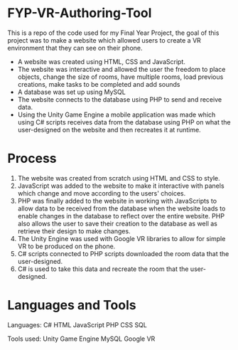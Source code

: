 # FYP-VR-Authoring-Tool
This is a repo of the code used for my Final Year Project, the goal of this project was to make a website which allowed users to create a VR environment that they can see on their phone.

* A website was created using HTML, CSS and JavaScript.
* The website was interactive and allowed the user the freedom to place objects, change the size of rooms, have multiple rooms, load previous creations, make tasks to be completed and add sounds
* A database was set up using MySQL
* The website connects to the database using PHP to send and receive data.
* Using the Unity Game Engine a mobile application was made which using C# scripts receives data from the database using PHP on what the user-designed on the website and then recreates it at runtime.
# Process
1. The website was created from scratch using HTML and CSS to style.
2. JavaScript was added to the website to make it interactive with panels which change and move according to the users' choices.
3. PHP was finally added to the website in working with JavaScripts to allow data to be received from the database when the website loads to enable changes in the database to reflect over the entire website. PHP also allows the user to save their creation to the database as well as retrieve their design to make changes.
4. The Unity Engine was used with Google VR libraries to allow for simple VR to be produced on the phone.
5. C# scripts connected to PHP scripts downloaded the room data that the user-designed.
6. C# is used to take this data and recreate the room that the user-designed.

# Languages and Tools

Languages:
C#
HTML
JavaScript
PHP
CSS
SQL

Tools used:
Unity Game Engine
MySQL
Google VR
